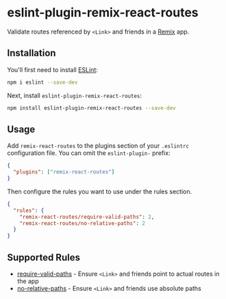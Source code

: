# eslint-plugin-remix-react-routes

Validate routes referenced by `<Link>` and friends in a [Remix](https://remix.run) app.

## Installation

You'll first need to install [ESLint](https://eslint.org/):

```sh
npm i eslint --save-dev
```

Next, install `eslint-plugin-remix-react-routes`:

```sh
npm install eslint-plugin-remix-react-routes --save-dev
```

## Usage

Add `remix-react-routes` to the plugins section of your `.eslintrc` configuration file. You can omit the `eslint-plugin-` prefix:

```json
{
  "plugins": ["remix-react-routes"]
}
```

Then configure the rules you want to use under the rules section.

```json
{
  "rules": {
    "remix-react-routes/require-valid-paths": 2,
    "remix-react-routes/no-relative-paths": 2
  }
}
```

## Supported Rules

- [require-valid-paths](src/rules/require-valid-paths) - Ensure `<Link>` and friends point to actual routes in the app
- [no-relative-paths](src/rules/no-relative-paths) - Ensure `<Link>` and friends use absolute paths
